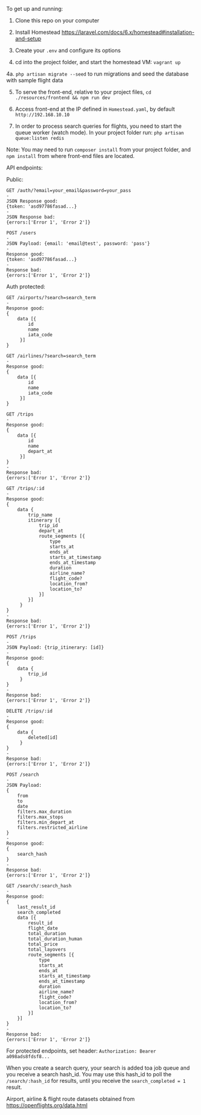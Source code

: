 To get up and running:

1. Clone this repo on your computer 

2. Install Homestead https://laravel.com/docs/6.x/homestead#installation-and-setup

3. Create your `.env` and configure its options

4. cd into the project folder, and start the homestead VM: `vagrant up`

4a. `php artisan migrate --seed` to run migrations and seed the database with sample flight data

5. To serve the front-end, relative to your project files, `cd ./resources/frontend && npm run dev`

6. Access front-end at the IP defined in `Homestead.yaml`, by default `http://192.168.10.10`

7. In order to process search queries for flights, you need to start the queue worker (watch mode). In your project folder run: `php artisan queue:listen redis`

Note: You may need to run `composer install` from your project folder, and `npm install` from where front-end files are located. 

API endpoints:

Public:

```
GET /auth/?email=your_email&password=your_pass
-
JSON Response good:
{token: 'asd97786fasad...}
-
JSON Response bad:
{errors:['Error 1', 'Error 2']}
```
```
POST /users
-
JSON Payload: {email: 'email@test', password: 'pass'}
-
Response good:
{token: 'asd97786fasad...}
-
Response bad:
{errors:['Error 1', 'Error 2']}
```
Auth protected:
```
GET /airports/?search=search_term
-
Response good:
{ 
    data [{
        id
        name
        iata_code
     }]
}
```
```
GET /airlines/?search=search_term
-
Response good:
{ 
    data [{
        id
        name
        iata_code
     }]
}
```
```
GET /trips
-
Response good:
{ 
    data [{
        id
        name
        depart_at
     }]
}
-
Response bad:
{errors:['Error 1', 'Error 2']}
```
```
GET /trips/:id
-
Response good:
{ 
    data {
        trip_name
        itinerary [{
            trip_id
            depart_at
            route_segments [{
                type
                starts_at
                ends_at
                starts_at_timestamp
                ends_at_timestamp
                duration
                airline_name?
                flight_code?
                location_from?
                location_to?
            }]    
        }]
     }
}
-
Response bad:
{errors:['Error 1', 'Error 2']}
```
```
POST /trips
-
JSON Payload: {trip_itinerary: [id]}
-
Response good:
{ 
    data {
        trip_id
     }
}
-
Response bad:
{errors:['Error 1', 'Error 2']}
```
```
DELETE /trips/:id
-
Response good:
{ 
    data {
        deleted[id]
     }
}
-
Response bad:
{errors:['Error 1', 'Error 2']}
```
```
POST /search
-
JSON Payload:
{
    from
    to
    date
    filters.max_duration
    filters.max_stops
    filters.min_depart_at
    filters.restricted_airline
}
-
Response good:
{ 
    search_hash
}
-
Response bad:
{errors:['Error 1', 'Error 2']}
```
```
GET /search/:search_hash
-
Response good:
{ 
    last_result_id
    search_completed
    data [{
        result_id
        flight_date
        total_duration
        total_duration_human
        total_price
        total_layovers
        route_segments [{
            type
            starts_at
            ends_at
            starts_at_timestamp
            ends_at_timestamp
            duration
            airline_name?
            flight_code?
            location_from?
            location_to?
        }]
    }]
}
-
Response bad:
{errors:['Error 1', 'Error 2']}
```
For protected endpoints, set header:
`Authorization: Bearer a098ads8fdsf8...` 

When you create a search query, your search is added toa job queue and you  receive a search hash_id. You may use this hash_id to poll the `/search/:hash_id` for results, until you receive the `search_completed = 1` result.

Airport, airline & flight route datasets obtained from https://openflights.org/data.html

